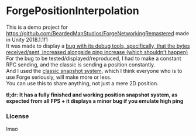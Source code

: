 # ForgePositionInterpolation

This is a demo project for https://github.com/BeardedManStudios/ForgeNetworkingRemastered made in Unity 2018.1.1f1  
It was made to display a [bug with its debug tools, specifically, that the bytes received/sent, increased alongside ping increase (which shouldn't happen)](https://github.com/BeardedManStudios/ForgeNetworkingRemastered/issues/403)  
For the bug to be tested/displayed/reproduced, I had to make a constant RPC sending, and the classic is sending a position constantly.  
And I used the [classic snapshot system](https://developer.valvesoftware.com/wiki/Source_Multiplayer_Networking), which I think everyone who is to use Forge seriously, will make more or less.  
You can use this to share anything, not just a mere 2D position.

**tl;dr: It has a fully finished and working position snapshot system, as expected from all FPS + it displays a minor bug if you emulate high ping**

### License
lmao
